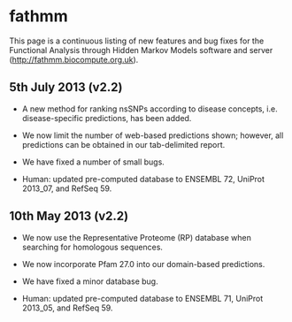 fathmm
======

This page is a continuous listing of new features and bug fixes for the
Functional Analysis through Hidden Markov Models software and server 
(http://fathmm.biocompute.org.uk).

## 5th July 2013 (v2.2)

* A new method for ranking nsSNPs according to disease concepts, i.e. disease-specific predictions, has been added.
* We now limit the number of web-based predictions shown; however, all predictions can be obtained in our tab-delimited report.
* We have fixed a number of small bugs.

* Human: updated pre-computed database to ENSEMBL 72, UniProt 2013_07, and RefSeq 59.

## 10th May 2013 (v2.2)

* We now use the Representative Proteome (RP) database when searching for homologous sequences.
* We now incorporate Pfam 27.0 into our domain-based predictions.
* We have fixed a minor database bug.

* Human: updated pre-computed database to ENSEMBL 71, UniProt 2013_05, and RefSeq 59.
